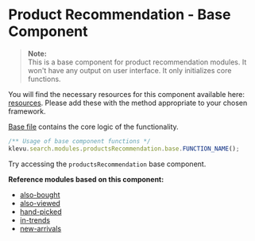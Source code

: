 # Product Recommendation - Base Component

> **Note:**  
> This is a base component for product recommendation modules.
> It won't have any output on user interface. It only initializes core functions.

You will find the necessary resources for this component available here:
[resources](/components/product-recommendation/resources). Please add these with the
method appropriate to your chosen framework.

[Base file](/components/product-recommendation/resources/assets/js/klevu-product-recommendation.js) contains the core logic of the functionality.

```javascript
/** Usage of base component functions */
klevu.search.modules.productsRecommendation.base.FUNCTION_NAME();
```

Try accessing the `productsRecommendation` base component.

**Reference modules based on this component:**

- [also-bought](/modules/product-recommendation/also-bought)
- [also-viewed](/modules/product-recommendation/also-viewed)
- [hand-picked](/modules/product-recommendation/hand-picked)
- [in-trends](/modules/product-recommendation/in-trends)
- [new-arrivals](/modules/product-recommendation/new-arrivals)

